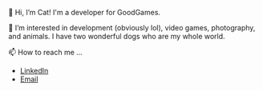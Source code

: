 👋  Hi, I’m Cat! I'm a developer for GoodGames.

👀  I’m interested in development (obviously lol), video games, photography, and animals. I have two wonderful dogs who are my whole world.

📫  How to reach me ...
- [LinkedIn](https://www.linkedin.com/in/catdelgado9/)
- [Email](cat@goodfocus.net)

<!--- - 🌱 I’m currently learning ...
- 💞️ I’m looking to collaborate on ... --->

<!---
ggCatDeglado/ggCatDeglado is a ✨ special ✨ repository because its `README.md` (this file) appears on your GitHub profile.
You can click the Preview link to take a look at your changes.
--->
